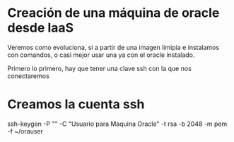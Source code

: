 # Creación de una máquina de oracle desde IaaS 

Veremos como evoluciona, si a partir de una imagen limipia e instalamos con comandos, o casi mejor usar una ya con el oracle instalado.

Primero lo primero, hay que tener una clave ssh con la que nos conectaremos

# Creamos la cuenta ssh 
ssh-keygen -P "" -C "Usuario para Maquina Oracle" -t rsa -b 2048 -m pem -f ~/orauser



